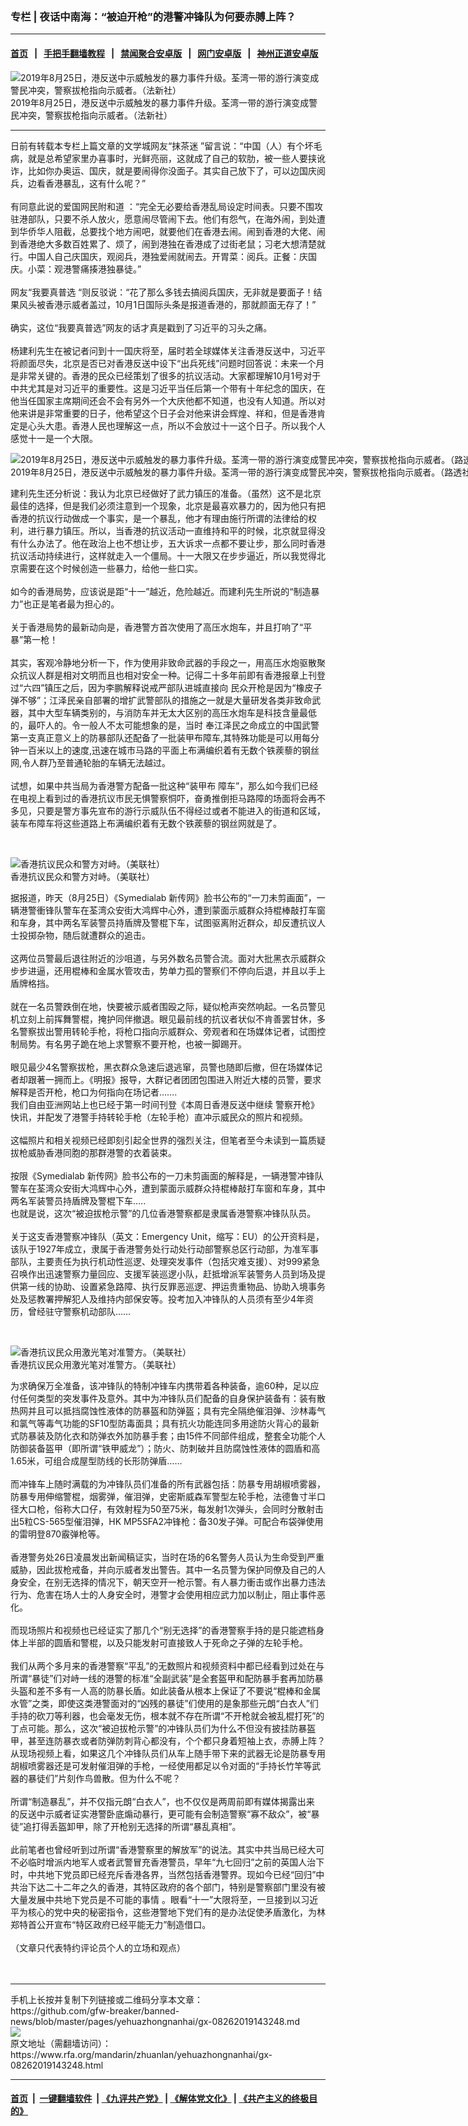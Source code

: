 ### 专栏 | 夜话中南海：“被迫开枪”的港警冲锋队为何要赤膊上阵？
------------------------

#### [首页](https://github.com/gfw-breaker/banned-news/blob/master/README.md) &nbsp;&nbsp;|&nbsp;&nbsp; [手把手翻墙教程](https://github.com/gfw-breaker/guides/wiki) &nbsp;&nbsp;|&nbsp;&nbsp; [禁闻聚合安卓版](https://github.com/gfw-breaker/bn-android) &nbsp;&nbsp;|&nbsp;&nbsp; [网门安卓版](https://github.com/oGate2/oGate) &nbsp;&nbsp;|&nbsp;&nbsp; [神州正道安卓版](https://github.com/SzzdOgate/update) 



<div id="headerimg">
 <img alt="2019年8月25日，港反送中示威触发的暴力事件升级。荃湾一带的游行演变成警民冲突，警察拔枪指向示威者。（法新社） " src="https://www.rfa.org/mandarin/yataibaodao/gangtai/gf2-08262019093853.html/000_1JR1XN-1.jpg/@@images/c0275f06-42e4-45f6-8f7b-b98a12ba890b.jpeg" title="2019年8月25日，港反送中示威触发的暴力事件升级。荃湾一带的游行演变成警民冲突，警察拔枪指向示威者。（法新社） "/>
 <div id="headerimgcontents">
  <div id="headerimgcaption">
   <span>
    2019年8月25日，港反送中示威触发的暴力事件升级。荃湾一带的游行演变成警民冲突，警察拔枪指向示威者。（法新社）
   </span>
   <!-- zoomattribute -->
  </div>
  <!-- headerimgcaption -->
 </div>
 <!-- headerimagecontents -->
</div>

<hr/>
<div id="storytext">
 <div>
  <div class="slot_header">
  </div>
 </div>
 <p>
  日前有转载本专栏上篇文章的文学城网友“抹茶迷 ”留言说：“中国（人）有个坏毛病，就是总希望家里办喜事时，光鲜亮丽，这就成了自己的软肋，被一些人要挟讹诈，比如你办奥运、国庆，就是要闹得你没面子。其实自己放下了，可以边国庆阅兵，边看香港暴乱，这有什么呢？”
  <br/>
  <br/>
  有同意此说的爱国网民附和道 ：“完全无必要给香港乱局设定时间表。只要不围攻驻港部队，只要不杀人放火，愿意闹尽管闹下去。他们有怨气，在海外闹，到处遭到华侨华人阻截，总要找个地方闹吧，就要他们在香港去闹。闹到香港的大佬、闹到香港绝大多数百姓累了、烦了，闹到港独在香港成了过街老鼠；习老大想清楚就行。中国人自己庆国庆，观阅兵，港独爱闹就闹去。开胃菜：阅兵。正餐：庆国庆。小菜：观港警痛揍港独暴徒。”
  <br/>
  <br/>
  网友“我要真普选 “则反驳说：“花了那么多钱去搞阅兵国庆，无非就是要面子！结果风头被香港示威者盖过，10月1日国际头条是报道香港的，那就颜面无存了！”
  <br/>
  <br/>
  确实，这位“我要真普选”网友的话才真是戳到了习近平的习头之痛。
  <br/>
  <br/>
  杨建利先生在被记者问到十一国庆将至，届时若全球媒体关注香港反送中，习近平将颜面尽失，北京是否已对香港反送中设下“出兵死线”问题时回答说：未来一个月是非常关键的。香港的民众已经策划了很多的抗议活动。大家都理解10月1号对于中共尤其是对习近平的重要性。这是习近平当任后第一个带有十年纪念的国庆，在他当任国家主席期间还会不会有另外一个大庆他都不知道，也没有人知道。所以对他来讲是非常重要的日子，他希望这个日子会对他来讲会辉煌、祥和，但是香港肯定是心头大患。香港人民也理解这一点，所以不会放过十一这个日子。所以我个人感觉十一是一个大限。
 </p>
 <p>
  <div class="image-inline captioned" style="width:1500px;">
   <div style="width:1500px;">
    <img alt="2019年8月25日，港反送中示威触发的暴力事件升级。荃湾一带的游行演变成警民冲突，警察拔枪指向示威者。（路透社）" src="https://www.rfa.org/mandarin/yataibaodao/gangtai/gf2-08262019093853.html/2019-08-25T123917Z_2040552389_RC1BB90818D0_RTRMADP_3_HONGKONG-PROTESTS.JPG" title="2019年8月25日，港反送中示威触发的暴力事件升级。荃湾一带的游行演变成警民冲突，警察拔枪指向示威者。（路透社）"/>
   </div>
   <div class="image-caption">
    <span style="width:1500px;">
     2019年8月25日，港反送中示威触发的暴力事件升级。荃湾一带的游行演变成警民冲突，警察拔枪指向示威者。（路透社）
    </span>
    <span class="copyright">
    </span>
   </div>
  </div>
 </p>
 <p>
  建利先生还分析说：我认为北京已经做好了武力镇压的准备。（虽然）这不是北京最佳的选择，但是我们必须注意到一个现象，北京是最喜欢暴力的，因为他只有把香港的抗议行动做成一个事实，是一个暴乱，他才有理由施行所谓的法律给的权利，进行暴力镇压。所以，当香港的抗议活动一直维持和平的时候，北京就显得没有什么办法了。他在政治上也不想让步，五大诉求一点都不要让步，那么同时香港抗议活动持续进行，这样就走入一个僵局。十一大限又在步步逼近，所以我觉得北京需要在这个时候创造一些暴力，给他一些口实。
  <br/>
  <br/>
  如今的香港局势，应该说是距“十一”越近，危险越近。而建利先生所说的“制造暴力”也正是笔者最为担心的。
  <br/>
  <br/>
  关于香港局势的最新动向是，香港警方首次使用了高压水炮车，并且打响了“平暴”第一枪！
  <br/>
  <br/>
  其实，客观冷静地分析一下，作为使用非致命武器的手段之一，用高压水炮驱散聚众抗议人群是相对文明而且也相对安全一种。记得二十多年前即有香港报章上刊登过“六四”镇压之后，因为李鹏解释说戒严部队进城直接向 民众开枪是因为“橡皮子弹不够”；江泽民亲自部署的增扩武警部队的措施之一就是大量研发各类非致命武器，其中大型车辆类别的，与消防车并无太大区别的高压水炮车是科技含量最低的，最吓人的。令一般人不太可能想象的是，当时 奉江泽民之命成立的中国武警第一支真正意义上的防暴部队还配备了一批装甲布障车,其特殊功能是可以用每分钟一百米以上的速度,迅速在城市马路的平面上布满编织着有无数个铁蒺藜的钢丝网,令人群乃至普通轮胎的车辆无法越过。
  <br/>
  <br/>
  试想，如果中共当局为香港警方配备一批这种“装甲布 障车”，那么如今我们已经在电视上看到过的香港抗议市民无惧警察恫吓，奋勇推倒拒马路障的场面将会再不多见，只要是警方事先宣布的游行示威队伍不得经过或者不能进入的街道和区域，装车布障车将这些道路上布满编织着有无数个铁蒺藜的钢丝网就是了。
 </p>
 <p>
  <br/>
  <div class="image-inline captioned" style="width:1500px;">
   <div style="width:1500px;">
    <img alt="香港抗议民众和警方对峙。（美联社）" src="https://www.rfa.org/mandarin/zhuanlan/yehuazhongnanhai/gx-08262019143248.html/AP_19237468351077.jpg" title="香港抗议民众和警方对峙。（美联社）"/>
   </div>
   <div class="image-caption">
    <span style="width:1500px;">
     香港抗议民众和警方对峙。（美联社）
    </span>
    <span class="copyright">
    </span>
   </div>
  </div>
 </p>
 <p>
  据报道，昨天（8月25日）《Symedialab 新传网》脸书公布的“一刀未剪画面”，一辆港警衝锋队警车在荃湾众安街大鸿辉中心外，遭到蒙面示威群众持棍棒敲打车窗和车身，其中两名军装警员持盾牌及警棍下车，试图驱离附近群众，却反遭抗议人士投掷杂物，随后就遭群众的追击。
  <br/>
  <br/>
  这两位员警最后退往附近的沙咀道，与另外数名员警合流。面对大批黑衣示威群众步步进逼，还用棍棒和金属水管攻击，势单力孤的警察们不停向后退，并且以手上盾牌格挡。
  <br/>
  <br/>
  就在一名员警跌倒在地，快要被示威者围殴之际，疑似枪声突然响起。一名员警见机立刻上前挥舞警棍，掩护同伴撤退。眼见最前线的抗议者状似不肯善罢甘休，多名警察拔出警用转轮手枪，将枪口指向示威群众、旁观者和在场媒体记者，试图控制局势。有名男子跪在地上求警察不要开枪，也被一脚踢开。
  <br/>
  <br/>
  眼见最少4名警察拔枪，黑衣群众急速后退逃窜，员警也随即后撤，但在场媒体记者却跟著一拥而上。《明报》报导，大群记者团团包围进入附近大楼的员警，要求解释是否开枪，枪口为何指向在场记者…….
  <br/>
  我们自由亚洲网站上也已经于第一时间刊登《本周日香港反送中继续 警察开枪》快讯，并配发了港警手持转轮手枪（左轮手枪）直冲示威民众的照片和视频。
  <br/>
  <br/>
  这幅照片和相关视频已经即刻引起全世界的强烈关注，但笔者至今未读到一篇质疑拔枪威胁香港同胞的那群港警的衣着装束。
  <br/>
  <br/>
  按限《Symedialab 新传网》脸书公布的一刀未剪画面的解释是，一辆港警冲锋队警车在荃湾众安街大鸿辉中心外，遭到蒙面示威群众持棍棒敲打车窗和车身，其中两名军装警员持盾牌及警棍下车…..
  <br/>
  也就是说，这次“被迫拔枪示警”的几位香港警察都是隶属香港警察冲锋队队员。
  <br/>
  <br/>
  关于这支香港警察冲锋队（英文：Emergency Unit，缩写：EU）的公开资料是，该队于1927年成立，隶属于香港警务处行动处行动部警察总区行动部，为准军事部队，主要责任为执行机动性巡逻、处理突发事件（包括灾难支援）、对999紧急召唤作出迅速警察力量回应、支援军装巡逻小队，赶抵增派军装警务人员到场及提供第一线的协助、设置紧急路障、执行反罪恶巡逻、押运贵重物品、协助入境事务处及惩教署押解犯人及维持内部保安等。投考加入冲锋队的人员须有至少4年资历，曾经驻守警察机动部队……
 </p>
 <p>
  <br/>
  <div class="image-inline captioned" style="width:2500px;">
   <div style="width:2500px;">
    <img alt="香港抗议民众用激光笔对准警方。（美联社）" src="https://www.rfa.org/mandarin/zhuanlan/yehuazhongnanhai/gx-08262019143248.html/2" title="香港抗议民众用激光笔对准警方。（美联社）"/>
   </div>
   <div class="image-caption">
    <span style="width:2500px;">
     香港抗议民众用激光笔对准警方。（美联社）
    </span>
    <span class="copyright">
    </span>
   </div>
  </div>
 </p>
 <p>
  为求确保万全准备，该冲锋队的特制冲锋车内携带着各种装备，逾60种，足以应付任何类型的突发事件及意外。其中为冲锋队员们配备的自身保护装备有：装有散热网并且可以抵挡腐蚀性液体的防暴盔和防弹盔；具有完全隔绝催泪弹、沙林毒气和氯气等毒气功能的SF10型防毒面具；具有抗火功能连同多用途防火背心的最新式防暴装及防化衣和防弹衣外加防暴手套；由15件不同部件组成，整套全功能个人防御装备盔甲（即所谓“铁甲威龙”）；防火、防刺破并且防腐蚀性液体的圆盾和高1.65米，可组合成屋型防线的长形防弹盾……
  <br/>
  <br/>
  而冲锋车上随时满载的为冲锋队员们准备的所有武器包括：防暴专用胡椒喷雾器，防暴专用伸缩警棍，烟雾弹，催泪弹，史密斯威森军警型左轮手枪，法德鲁寸半口径大口枪，俗称大口仔，有效射程为50至75米，每发射1次弹头，会同时分散射击出5粒CS-565型催泪弹，HK MP5SFA2冲锋枪：备30发子弹。可配合布袋弹使用的雷明登870霰弹枪等。
  <br/>
  <br/>
  香港警务处26日凌晨发出新闻稿证实，当时在场的6名警务人员认为生命受到严重威胁，因此拔枪戒备，并向示威者发出警告。其中一名员警为保护同僚及自己的人身安全，在别无选择的情况下，朝天空开一枪示警。有人暴力衝击或作出暴力违法行为、危害在场人士的人身安全时，港警才会使用相应武力加以制止，阻止事件恶化。
  <br/>
  <br/>
  而现场照片和视频也已经证实了那几个“别无选择”的香港警察手持的是只能遮档身体上半部的圆盾和警棍，以及只能发射可直接致人于死命之子弹的左轮手枪。
  <br/>
  <br/>
  我们从两个多月来的香港警察“平乱”的无数照片和视频资料中都已经看到过处在与所谓“暴徒”们对峙一线的港警的标准“全副武装”是全套盔甲和配防暴手套再加防暴头盔和差不多有一人高的防暴长盾。如此装备从根本上保证了不要说“棍棒和金属水管”之类，即使这类港警面对的“凶残的暴徒”们使用的是象那些元朗“白衣人”们手持的砍刀等利器，也会毫发无伤，根本就不存在所谓“不开枪就会被乱棍打死”的丁点可能。那么，这次“被迫拔枪示警”的冲锋队员们为什么不但没有披挂防暴盔甲，甚至连防暴衣或者防弹防刺背心都没有，个个都只身着短袖上衣，赤膊上阵？从现场视频上看，如果这几个冲锋队员们从车上随手带下来的武器无论是防暴专用胡椒喷雾器还是可发射催泪弹的手枪，一经使用都足以令对面的“手持长竹竿等武器的暴徒们”片刻作鸟兽散。但为什么不呢？
  <br/>
  <br/>
  所谓“制造暴乱”，并不仅指元朗“白衣人”，也不仅仅是两周前即有媒体揭露出来 的反送中示威者证实港警卧底煽动暴行，更可能有会制造警察“寡不敌众”，被“暴徒”追打得丢盔卸甲，除了开枪别无选择的所谓“暴乱真相”。
  <br/>
  <br/>
  此前笔者也曾经听到过所谓“香港警察里的解放军”的说法。其实中共当局已经大可不必临时增派内地军人或者武警冒充香港警员，早年“九七回归”之前的英国人治下时，中共地下党员即已经充斥香港各界，当然包括香港警界。现如今已经“回归”中共治下达二十二年之久的香港，其特区政府的各个部门，特别是警察部门里没有被大量发展中共地下党员是不可能的事情 。眼看“十一”大限将至，一旦接到以习近平为核心的党中央的秘密指令，这些港警地下党们有的是办法促使矛盾激化，为林郑特首公开宣布“特区政府已经平能无力”制造借口。
  <br/>
  <br/>
  （文章只代表特约评论员个人的立场和观点）
  <br/>
  <br/>
  <br/>
 </p>
</div>

<hr/>
手机上长按并复制下列链接或二维码分享本文章：<br/>
https://github.com/gfw-breaker/banned-news/blob/master/pages/yehuazhongnanhai/gx-08262019143248.md <br/>
<a href='https://github.com/gfw-breaker/banned-news/blob/master/pages/yehuazhongnanhai/gx-08262019143248.md'><img src='https://github.com/gfw-breaker/banned-news/blob/master/pages/yehuazhongnanhai/gx-08262019143248.md.png'/></a> <br/>
原文地址（需翻墙访问）：https://www.rfa.org/mandarin/zhuanlan/yehuazhongnanhai/gx-08262019143248.html


------------------------
#### [首页](https://github.com/gfw-breaker/banned-news/blob/master/README.md) &nbsp;|&nbsp; [一键翻墙软件](https://github.com/gfw-breaker/nogfw/blob/master/README.md) &nbsp;| [《九评共产党》](https://github.com/gfw-breaker/9ping.md/blob/master/README.md#九评之一评共产党是什么) | [《解体党文化》](https://github.com/gfw-breaker/jtdwh.md/blob/master/README.md) | [《共产主义的终极目的》](https://github.com/gfw-breaker/gczydzjmd.md/blob/master/README.md)

